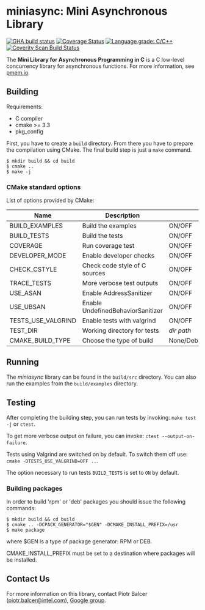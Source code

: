 # **miniasync: Mini Asynchronous Library**

[![GHA build status](https://github.com/pmem/miniasync/workflows/On_Pull_Request/badge.svg?branch=master)](https://github.com/pmem/miniasync/actions)
[![Coverage Status](https://codecov.io/github/pmem/miniasync/coverage.svg?branch=master)](https://codecov.io/gh/pmem/miniasync/branch/master)
[![Language grade: C/C++](https://img.shields.io/lgtm/grade/cpp/g/pmem/miniasync.svg?logo=lgtm&logoWidth=18)](https://lgtm.com/projects/g/pmem/miniasync/context:cpp)
[![Coverity Scan Build Status](https://scan.coverity.com/projects/24161/badge.svg)](https://scan.coverity.com/projects/pmem-miniasync)

The **Mini Library for Asynchronous Programming in C** is a C low-level concurrency library for asynchronous functions.
For more information, see [pmem.io](https://pmem.io).

## Building

Requirements:
- C compiler
- cmake >= 3.3
- pkg_config

First, you have to create a `build` directory.
From there you have to prepare the compilation using CMake.
The final build step is just a `make` command.

```shell
$ mkdir build && cd build
$ cmake ..
$ make -j
```

### CMake standard options

List of options provided by CMake:

| Name | Description | Values | Default |
| - | - | - | - |
| BUILD_EXAMPLES | Build the examples | ON/OFF | ON |
| BUILD_TESTS | Build the tests | ON/OFF | ON |
| COVERAGE | Run coverage test | ON/OFF | OFF |
| DEVELOPER_MODE | Enable developer checks | ON/OFF | OFF |
| CHECK_CSTYLE | Check code style of C sources | ON/OFF | OFF |
| TRACE_TESTS | More verbose test outputs | ON/OFF | OFF |
| USE_ASAN | Enable AddressSanitizer | ON/OFF | OFF |
| USE_UBSAN | Enable UndefinedBehaviorSanitizer | ON/OFF | OFF |
| TESTS_USE_VALGRIND | Enable tests with valgrind | ON/OFF | ON |
| TEST_DIR | Working directory for tests | *dir path* | ./build/tests |
| CMAKE_BUILD_TYPE | Choose the type of build | None/Debug/Release/RelWithDebInfo | Debug |

## Running

The *miniasync* library can be found in the `build/src` directory.
You can also run the examples from the `build/examples` directory.

## Testing

After completing the building step, you can run tests by invoking:
`make test -j` or `ctest`.

To get more verbose output on failure, you can invoke:
`ctest --output-on-failure`.

Tests using Valgrind are switched on by default. To switch them off use:
`cmake -DTESTS_USE_VALGRIND=OFF ..`.

The option necessary to run tests `BUILD_TESTS` is set to `ON` by default.

### Building packages

In order to build 'rpm' or 'deb' packages you should issue the following commands:

```shell
$ mkdir build && cd build
$ cmake .. -DCPACK_GENERATOR="$GEN" -DCMAKE_INSTALL_PREFIX=/usr
$ make package
```

where $GEN is a type of package generator: RPM or DEB.

CMAKE_INSTALL_PREFIX must be set to a destination where packages will be installed.

## Contact Us

For more information on this library, contact
Piotr Balcer (piotr.balcer@intel.com),
[Google group](https://groups.google.com/group/pmem).

